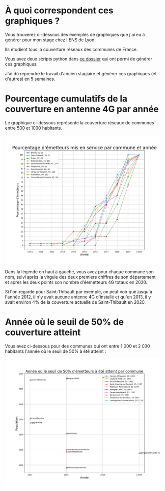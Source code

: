 # À quoi correspondent ces graphiques ?

Vous trouverez ci-dessous des exemples de graphiques que j'ai eu à générer pour mon stage chez l'ENS de Lyon.

Ils étudient tous la couverture réseaux des communes de France.

Vous avez deux  scripts python dans [ce dossier](../scripts_python) qui ont permi de générer ces graphiques.

J'ai dû reprendre le travail d'ancien stagiaire et générer ces graphiques (et d'autres) en 5 semaines.

# Pourcentage cumulatifs de la couverture en antenne 4G par année

Le graphique ci-dessous représente la couverture réseaux de communes entre 500 et 1000 habitants.

![figure 1](statCommunes500-1000.png) 

Dans la légende en haut à gauche, vous avez pour chaque commune son nom, suivi après la virgule des deux premiers chiffres de son département et  après les deux points son nombre d'éemetteurs 4G totaux en 2020.

Si l'on regarde pour Saint-Thibault par exemple, on peut voir que jusqu'à l'année 2012, il n'y avait aucune antenne 4G d'installé et qu'en 2013, il y avait environ 4% de la couverture actuelle de Saint-Thibault en 2020.

# Année où le seuil de 50% de couverture atteint

Vous avez ci-dessous pour des communes qui ont entre 1 000 et 2 000 habitants l'année où le seuil de 50% à été atteint :

![figure 2](statSeuil1000-2000.png)
